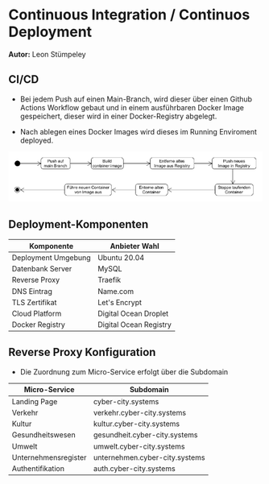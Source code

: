 # Continuous Integration / Continuos Deployment

**Autor:** Leon Stümpeley

## CI/CD
* Bei jedem Push auf einen Main-Branch, wird dieser über einen Github Actions Workflow gebaut und in einem ausführbaren Docker Image gespeichert, dieser wird in einer Docker-Registry abgelegt.

* Nach ablegen eines Docker Images wird dieses im Running Enviroment deployed.

![](assets\ci_cd-workflow.png)
## Deployment-Komponenten
| Komponente          | Anbieter Wahl          |
|---------------------|------------------------|
| Deployment Umgebung | Ubuntu 20.04           |
| Datenbank Server    | MySQL                  |
| Reverse Proxy       | Traefik                |
| DNS Eintrag         | Name.com               |
| TLS Zertifikat      | Let's Encrypt          |
| Cloud Platform      | Digital Ocean Droplet  |
| Docker Registry     | Digital Ocean Registry |


## Reverse Proxy Konfiguration
* Die Zuordnung zum Micro-Service erfolgt über die Subdomain

| Micro-Service        	| Subdomain                      	|
|----------------------	|--------------------------------	|
| Landing Page         	| cyber-city.systems             	|
| Verkehr              	| verkehr.cyber-city.systems     	|
| Kultur               	| kultur.cyber-city.systems      	|
| Gesundheitswesen     	| gesundheit.cyber-city.systems  	|
| Umwelt               	| umwelt.cyber-city.systems      	|
| Unternehmensregister 	| unternehmen.cyber-city.systems 	|
| Authentifikation     	| auth.cyber-city.systems        	|